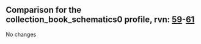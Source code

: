 ## Comparison for the collection_book_schematics0 profile, rvn: [59](https://github.com/PRO100KatYT/FortniteProfileRevisions/tree/main/profiles/collection_book_schematics0/59%20collection_book_schematics0.json)-[61](https://github.com/PRO100KatYT/FortniteProfileRevisions/tree/main/profiles/collection_book_schematics0/61%20collection_book_schematics0.json)

No changes
